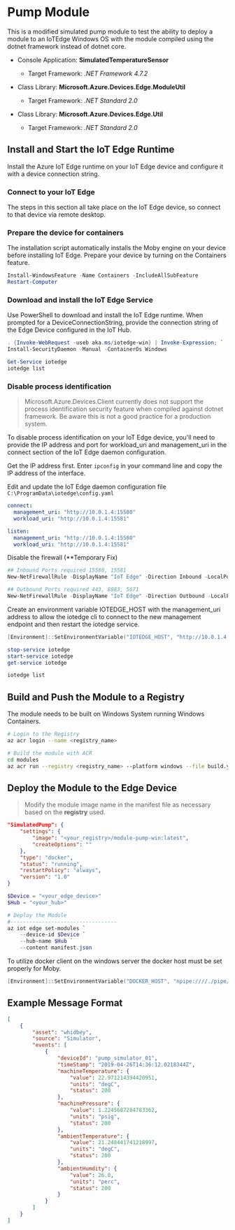 # Pump Module

This is a modified simulated pump module to test the ability to deploy a module to an IoTEdge Windows OS with the module compiled using the dotnet framework instead of dotnet core.

- Console Application:  __SimulatedTemperatureSensor__
    - Target Framework: _.NET Framework 4.7.2_

- Class Library: __Microsoft.Azure.Devices.Edge.ModuleUtil__
    - Target Framework: _.NET Standard 2.0_

- Class Library: __Microsoft.Azure.Devices.Edge.Util__
    - Target Framework: _.NET Standard 2.0_

## Install and Start the IoT Edge Runtime

Install the Azure IoT Edge runtime on your IoT Edge device and configure it with a device connection string. 

### Connect to your IoT Edge

The steps in this section all take place on the IoT Edge device, so connect to that device via remote desktop.

### Prepare the device for containers

The installation script automatically installs the Moby engine on your device before installing IoT Edge. Prepare your device by turning on the Containers feature.

```powershell
Install-WindowsFeature -Name Containers -IncludeAllSubFeature
Restart-Computer
```

### Download and install the IoT Edge Service

Use PowerShell to download and install the IoT Edge runtime. When prompted for a DeviceConnectionString, provide the connection string of the Edge Device configured in the IoT Hub.

```powershell
. {Invoke-WebRequest -useb aka.ms/iotedge-win} | Invoke-Expression; `
Install-SecurityDaemon -Manual -ContainerOs Windows

Get-Service iotedge
iotedge list
```

### Disable process identification

> Microsoft.Azure.Devices.Client currently does not support the process identification security feature when compiled against dotnet framework. Be aware this is not a good practice for a production system.  

To disable process identification on your IoT Edge device, you'll need to provide the IP address and port for workload_uri and management_uri in the connect section of the IoT Edge daemon configuration.

Get the IP address first. Enter `ipconfig` in your command line and copy the IP address of the interface.

Edit and update the IoT Edge daemon configuration file `C:\ProgramData\iotedge\config.yaml`

```yaml
connect:
  management_uri: "http://10.0.1.4:15580"
  workload_uri: "http://10.0.1.4:15581"

listen:
  management_uri: "http://10.0.1.4:15580"
  workload_uri: "http://10.0.1.4:15581"
```

Disable the firewall (**Temporary Fix)

```powershell
## Inbound Ports required 15580, 15581
New-NetFirewallRule -DisplayName "IoT Edge" -Direction Inbound -LocalPort 15580,15581 -Protocol TCP -Action Allow

## Outbound Ports required 443, 8883, 5671
New-NetFirewallRule -DisplayName "IoT Edge" -Direction Outbound -LocalPort 443,8883,5671 -Protocol TCP -Action Allow
```

Create an environment variable IOTEDGE_HOST with the management_uri address to allow the iotedge cli to connect to the new management endpoint and then restart the iotedge service.

```powershell
[Environment]::SetEnvironmentVariable("IOTEDGE_HOST", "http://10.0.1.4:15580")

stop-service iotedge
start-service iotedge
get-service iotedge

iotedge list
```

## Build and Push the Module to a Registry

The module needs to be built on Windows System running Windows Containers.

```bash
# Login to the Registry
az acr login --name <registry_name>

# Build the module with ACR
cd modules
az acr run --registry <registry_name> --platform windows --file build.yaml .
```

## Deploy the Module to the Edge Device

> Modify the module image name in the manifest file as necessary based on the __registry__ used.

```json
"SimulatedPump": {
    "settings": {
        "image": "<your_registry>/module-pump-win:latest",
        "createOptions": ""
    },
    "type": "docker",
    "status": "running",
    "restartPolicy": "always",
    "version": "1.0"
}
```

```powershell
$Device = "<your_edge_device>"
$Hub = "<your_hub>"

# Deploy the Module
#----------------------------------
az iot edge set-modules `
    --device-id $Device `
    --hub-name $Hub `
    --content manifest.json
```

To utilize docker client on the windows server the docker host must be set properly for Moby.

```powershell
[Environment]::SetEnvironmentVariable("DOCKER_HOST", "npipe:////./pipe/iotedge_moby_engine")
```


## Example Message Format

```json
[
    {
        "asset": "whidbey",
        "source": "Simulator",
        "events": [
            {
                "deviceId": "pump_simulator_01",
                "timeStamp": "2019-04-26T14:36:12.0218344Z",
                "machineTemperature": {
                    "value": 22.971214394420951,
                    "units": "degC",
                    "status": 200
                },
                "machinePressure": {
                    "value": 1.2245687284783362,
                    "units": "psig",
                    "status": 200
                },
                "ambientTemperature": {
                    "value": 21.248441741218997,
                    "units": "degC",
                    "status": 200
                },
                "ambientHumdity": {
                    "value": 26.0,
                    "units": "perc",
                    "status": 200
                }
            }
        ]
    }
]
```
